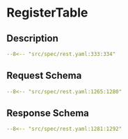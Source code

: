 # RegisterTable

## Description

```yaml
--8<-- "src/spec/rest.yaml:333:334"
```

## Request Schema

```yaml
--8<-- "src/spec/rest.yaml:1265:1280"
```
## Response Schema

```yaml
--8<-- "src/spec/rest.yaml:1281:1292"
```